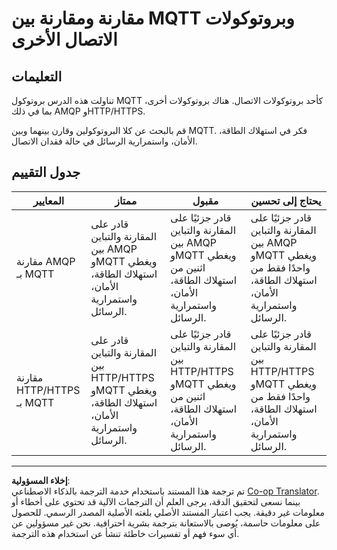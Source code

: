<!--
CO_OP_TRANSLATOR_METADATA:
{
  "original_hash": "0d4033cdd7b5b5475c63770102e38480",
  "translation_date": "2025-08-26T23:18:11+00:00",
  "source_file": "1-getting-started/lessons/4-connect-internet/assignment.md",
  "language_code": "ar"
}
-->
# مقارنة ومقارنة بين MQTT وبروتوكولات الاتصال الأخرى

## التعليمات

تناولت هذه الدرس بروتوكول MQTT كأحد بروتوكولات الاتصال. هناك بروتوكولات أخرى، بما في ذلك AMQP وHTTP/HTTPS.

قم بالبحث عن كلا البروتوكولين وقارن بينهما وبين MQTT. فكر في استهلاك الطاقة، الأمان، واستمرارية الرسائل في حالة فقدان الاتصال.

## جدول التقييم

| المعايير | ممتاز | مقبول | يحتاج إلى تحسين |
| -------- | ------ | ------ | --------------- |
| مقارنة AMQP بـ MQTT | قادر على المقارنة والتباين بين AMQP وMQTT ويغطي استهلاك الطاقة، الأمان، واستمرارية الرسائل. | قادر جزئيًا على المقارنة والتباين بين AMQP وMQTT ويغطي اثنين من استهلاك الطاقة، الأمان، واستمرارية الرسائل. | قادر جزئيًا على المقارنة والتباين بين AMQP وMQTT ويغطي واحدًا فقط من استهلاك الطاقة، الأمان، واستمرارية الرسائل. |
| مقارنة HTTP/HTTPS بـ MQTT | قادر على المقارنة والتباين بين HTTP/HTTPS وMQTT ويغطي استهلاك الطاقة، الأمان، واستمرارية الرسائل. | قادر جزئيًا على المقارنة والتباين بين HTTP/HTTPS وMQTT ويغطي اثنين من استهلاك الطاقة، الأمان، واستمرارية الرسائل. | قادر جزئيًا على المقارنة والتباين بين HTTP/HTTPS وMQTT ويغطي واحدًا فقط من استهلاك الطاقة، الأمان، واستمرارية الرسائل. |

---

**إخلاء المسؤولية**:  
تم ترجمة هذا المستند باستخدام خدمة الترجمة بالذكاء الاصطناعي [Co-op Translator](https://github.com/Azure/co-op-translator). بينما نسعى لتحقيق الدقة، يرجى العلم أن الترجمات الآلية قد تحتوي على أخطاء أو معلومات غير دقيقة. يجب اعتبار المستند الأصلي بلغته الأصلية المصدر الرسمي. للحصول على معلومات حاسمة، يُوصى بالاستعانة بترجمة بشرية احترافية. نحن غير مسؤولين عن أي سوء فهم أو تفسيرات خاطئة تنشأ عن استخدام هذه الترجمة.